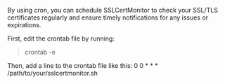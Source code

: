By using cron, you can schedule SSLCertMonitor to check your SSL/TLS certificates regularly and ensure timely notifications for any issues or expirations.

First, edit the crontab file by running:
> crontab -e

Then, add a line to the crontab file like this:
0 0 * * * /path/to/your/sslcertmonitor.sh
